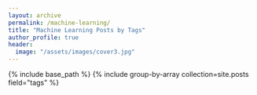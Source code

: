 ```yaml
---
layout: archive
permalink: /machine-learning/
title: "Machine Learning Posts by Tags"
author_profile: true
header:
  image: "/assets/images/cover3.jpg"
---
```


{% include base_path %}
{% include group-by-array collection=site.posts field="tags" %}
